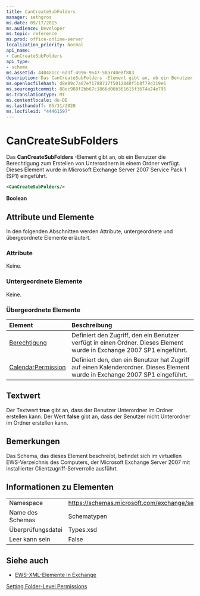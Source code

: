 ```yaml
---
title: CanCreateSubFolders
manager: sethgros
ms.date: 09/17/2015
ms.audience: Developer
ms.topic: reference
ms.prod: office-online-server
localization_priority: Normal
api_name:
- CanCreateSubFolders
api_type:
- schema
ms.assetid: 4404a1cc-6d3f-4996-9647-58a740e8f883
description: Das CanCreateSubFolders -Element gibt an, ob ein Benutzer die Berechtigung zum Erstellen von Unterordnern in einem Ordner verfügt. Dieses Element wurde in Microsoft Exchange Server 2007 Service Pack 1 (SP1) eingeführt.
ms.openlocfilehash: d8e89c7a07ef1788717f5012840f5b8f79d319e6
ms.sourcegitcommit: 88ec988f2bb67c1866d06b361615f3674a24e795
ms.translationtype: MT
ms.contentlocale: de-DE
ms.lasthandoff: 05/31/2020
ms.locfileid: "44461597"
---
```

# <a name="cancreatesubfolders"></a>CanCreateSubFolders

Das **CanCreateSubFolders** -Element gibt an, ob ein Benutzer die Berechtigung zum Erstellen von Unterordnern in einem Ordner verfügt. Dieses Element wurde in Microsoft Exchange Server 2007 Service Pack 1 (SP1) eingeführt. 
  
```xml
<CanCreateSubFolders/>
```

 **Boolean**
## <a name="attributes-and-elements"></a>Attribute und Elemente

In den folgenden Abschnitten werden Attribute, untergeordnete und übergeordnete Elemente erläutert.
  
### <a name="attributes"></a>Attribute

Keine.
  
### <a name="child-elements"></a>Untergeordnete Elemente

Keine.
  
### <a name="parent-elements"></a>Übergeordnete Elemente

|**Element**|**Beschreibung**|
|:-----|:-----|
|[Berechtigung](permission.md) <br/> |Definiert den Zugriff, den ein Benutzer verfügt in einen Ordner. Dieses Element wurde in Exchange 2007 SP1 eingeführt.  <br/> |
|[CalendarPermission](calendarpermission.md) <br/> |Definiert den, den ein Benutzer hat Zugriff auf einen Kalenderordner. Dieses Element wurde in Exchange 2007 SP1 eingeführt.  <br/> |
   
## <a name="text-value"></a>Textwert

Der Textwert **true** gibt an, dass der Benutzer Unterordner im Ordner erstellen kann. Der Wert **false** gibt an, dass der Benutzer nicht Unterordner im Ordner erstellen kann. 
  
## <a name="remarks"></a>Bemerkungen

Das Schema, das dieses Element beschreibt, befindet sich im virtuellen EWS-Verzeichnis des Computers, der Microsoft Exchange Server 2007 mit installierter Clientzugriff-Serverrolle ausführt.
  
## <a name="element-information"></a>Informationen zu Elementen

|||
|:-----|:-----|
|Namespace  <br/> |https://schemas.microsoft.com/exchange/services/2006/types  <br/> |
|Name des Schemas  <br/> |Schematypen  <br/> |
|Überprüfungsdatei  <br/> |Types.xsd  <br/> |
|Leer kann sein  <br/> |False  <br/> |
   
## <a name="see-also"></a>Siehe auch



- [EWS-XML-Elemente in Exchange](ews-xml-elements-in-exchange.md)


[Setting Folder-Level Permissions](https://msdn.microsoft.com/library/c7530e86-5112-401c-b10a-9c054ae59f07%28Office.15%29.aspx)

